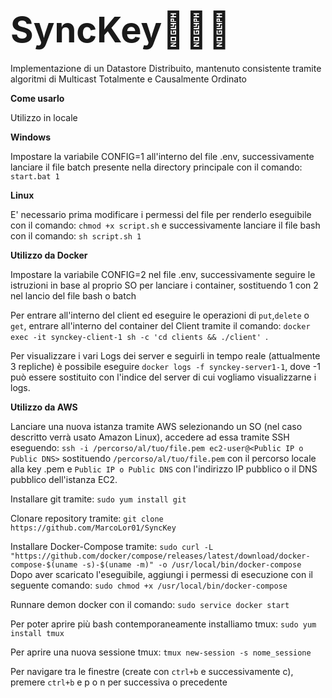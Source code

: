 # <span style="font-size: 2em;">**SyncKey**💾👨‍💻</span>

Implementazione di un Datastore Distribuito, mantenuto consistente tramite algoritmi di Multicast Totalmente e Causalmente Ordinato

**Come usarlo**

Utilizzo in locale

**Windows**

Impostare la variabile CONFIG=1 all'interno del file .env, successivamente lanciare il file batch presente nella directory principale con il comando: ```start.bat 1```

**Linux**

E' necessario prima modificare i permessi del file per renderlo eseguibile con il comando: ```chmod +x script.sh``` e successivamente lanciare il file bash con il comando: ```sh script.sh 1```

**Utilizzo da Docker**

Impostare la variabile CONFIG=2 nel file .env, successivamente seguire le istruzioni in base al proprio SO per lanciare i container, sostituendo 1 con 2 nel lancio del file bash o batch

Per entrare all'interno del client ed eseguire le operazioni di ```put```,```delete``` o ```get```, entrare all'interno del container del Client tramite il comando: ```docker exec -it synckey-client-1 sh -c 'cd clients && ./client' ```.

Per visualizzare i vari Logs dei server e seguirli in tempo reale (attualmente 3 repliche) è possibile eseguire 
```docker logs -f synckey-server1-1```, dove -1 può essere sostituito con l'indice del server di cui vogliamo visualizzarne i logs.

**Utilizzo da AWS**

Lanciare una nuova istanza tramite AWS selezionando un SO (nel caso descritto verrà usato Amazon Linux), accedere ad essa tramite SSH eseguendo: 
```ssh -i /percorso/al/tuo/file.pem ec2-user@<Public IP o Public DNS>``` sostituendo ```/percorso/al/tuo/file.pem``` con il percorso locale alla key .pem e ```Public IP o Public DNS``` con l'indirizzo IP pubblico o il DNS pubblico dell'istanza EC2. 

Installare git tramite: ```sudo yum install git```

Clonare repository tramite: ```git clone https://github.com/MarcoLor01/SyncKey```

Installare Docker-Compose tramite: 
```sudo curl -L "https://github.com/docker/compose/releases/latest/download/docker-compose-$(uname -s)-$(uname -m)" -o /usr/local/bin/docker-compose```
Dopo aver scaricato l'eseguibile, aggiungi i permessi di esecuzione con il seguente comando:
```sudo chmod +x /usr/local/bin/docker-compose```

Runnare demon docker con il comando: ```sudo service docker start```

Per poter aprire più bash contemporaneamente installiamo tmux: ```sudo yum install tmux```

Per aprire una nuova sessione tmux: ```tmux new-session -s nome_sessione```

Per navigare tra le finestre (create con ```ctrl+b``` e successivamente c), premere ```ctrl+b``` e p o n per successiva o precedente 

